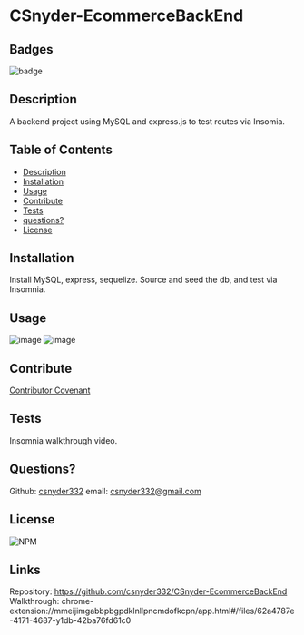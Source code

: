 # CSnyder-EcommerceBackEnd
  
  ## Badges
  ![badge](https://img.shields.io/badge/license-Github,NPM-yellow)<br />
 
  ## Description
  A backend project using MySQL and express.js to test routes via Insomia.

  ## Table of Contents

  - [Description](#description)
  - [Installation](#installation)
  - [Usage](#usage)
  - [Contribute](#contribute)
  - [Tests](#tests)
  - [questions?](#Questions)
  - [License](#license)
  
  ## Installation
  Install MySQL, express, sequelize. Source and seed the db, and test via Insomnia.

  ## Usage
  ![image](https://user-images.githubusercontent.com/95385092/160664314-5002aa5c-92da-4ff4-b21a-53c212ca9b99.png)
  ![image](https://user-images.githubusercontent.com/95385092/160682669-7e3b62c4-db7f-4d73-97c9-b37f50384aac.png)



  ## Contribute
  [Contributor Covenant](https://www.contributor-covenant.org/)
  

  ## Tests
  Insomnia walkthrough video.

  ## Questions?
  
  Github: [csnyder332](https://github.com/csnyder332)
  email: csnyder332@gmail.com

  ## License
  ![NPM](https://img.shields.io/npm/l/inquirer)
  
  ## Links
  Repository: https://github.com/csnyder332/CSnyder-EcommerceBackEnd
  Walkthrough: chrome-extension://mmeijimgabbpbgpdklnllpncmdofkcpn/app.html#/files/62a4787e-4171-4687-y1db-42ba76fd61c0
  
  
  
